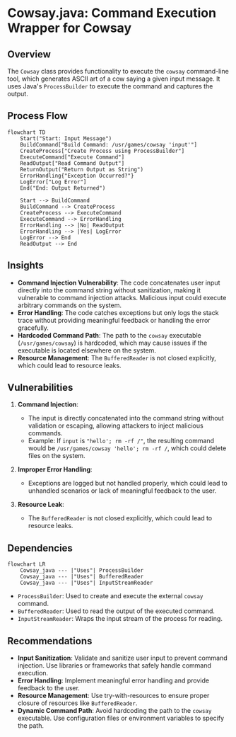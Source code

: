 # Cowsay.java: Command Execution Wrapper for Cowsay

## Overview
The `Cowsay` class provides functionality to execute the `cowsay` command-line tool, which generates ASCII art of a cow saying a given input message. It uses Java's `ProcessBuilder` to execute the command and captures the output.

## Process Flow
```mermaid
flowchart TD
    Start("Start: Input Message")
    BuildCommand["Build Command: /usr/games/cowsay 'input'"]
    CreateProcess["Create Process using ProcessBuilder"]
    ExecuteCommand["Execute Command"]
    ReadOutput["Read Command Output"]
    ReturnOutput("Return Output as String")
    ErrorHandling{"Exception Occurred?"}
    LogError["Log Error"]
    End("End: Output Returned")

    Start --> BuildCommand
    BuildCommand --> CreateProcess
    CreateProcess --> ExecuteCommand
    ExecuteCommand --> ErrorHandling
    ErrorHandling --> |No| ReadOutput
    ErrorHandling --> |Yes| LogError
    LogError --> End
    ReadOutput --> End
```

## Insights
- **Command Injection Vulnerability**: The code concatenates user input directly into the command string without sanitization, making it vulnerable to command injection attacks. Malicious input could execute arbitrary commands on the system.
- **Error Handling**: The code catches exceptions but only logs the stack trace without providing meaningful feedback or handling the error gracefully.
- **Hardcoded Command Path**: The path to the `cowsay` executable (`/usr/games/cowsay`) is hardcoded, which may cause issues if the executable is located elsewhere on the system.
- **Resource Management**: The `BufferedReader` is not closed explicitly, which could lead to resource leaks.

## Vulnerabilities
1. **Command Injection**:
   - The input is directly concatenated into the command string without validation or escaping, allowing attackers to inject malicious commands.
   - Example: If `input` is `"hello'; rm -rf /"`, the resulting command would be `/usr/games/cowsay 'hello'; rm -rf /`, which could delete files on the system.

2. **Improper Error Handling**:
   - Exceptions are logged but not handled properly, which could lead to unhandled scenarios or lack of meaningful feedback to the user.

3. **Resource Leak**:
   - The `BufferedReader` is not closed explicitly, which could lead to resource leaks.

## Dependencies
```mermaid
flowchart LR
    Cowsay_java --- |"Uses"| ProcessBuilder
    Cowsay_java --- |"Uses"| BufferedReader
    Cowsay_java --- |"Uses"| InputStreamReader
```

- `ProcessBuilder`: Used to create and execute the external `cowsay` command.
- `BufferedReader`: Used to read the output of the executed command.
- `InputStreamReader`: Wraps the input stream of the process for reading.

## Recommendations
- **Input Sanitization**: Validate and sanitize user input to prevent command injection. Use libraries or frameworks that safely handle command execution.
- **Error Handling**: Implement meaningful error handling and provide feedback to the user.
- **Resource Management**: Use try-with-resources to ensure proper closure of resources like `BufferedReader`.
- **Dynamic Command Path**: Avoid hardcoding the path to the `cowsay` executable. Use configuration files or environment variables to specify the path.
